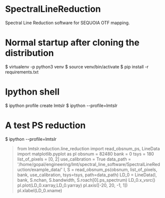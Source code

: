 # SpectralLineReduction
Spectral Line Reduction software for SEQUOIA OTF mapping.

# Normal startup after cloning the distribution
$ virtualenv -p python3 venv
$ source venv/bin/activate
$ pip install -r requirements.txt

# Ipython shell

$ ipython profile create lmtslr
$ ipython --profile=lmtslr

# A test PS reduction

$ ipython --profile=lmtslr

> from lmtslr.reduction.line_reduction import read_obsnum_ps, LineData
> import matplotlib.pyplot as pl
> obsnum = 82480
> bank = 0
> tsys = 180
> list_of_pixels = [0, 2]
> use_calibration = True
> data_path = '/home/gopal/engineering/lmt/spectral_line_software/SpectralLineReduction/example_data/'
> I, S = read_obsnum_ps(obsnum, list_of_pixels, bank, use_calibration, tsys=tsys, path=data_path)
> LD_0 = LineData(I, bank, S.nchan, S.bandwidth, S.roach[0].ps_spectrum)
> LD_0.x_vsrc()
> pl.plot(LD_0.xarray,LD_0.yarray)
> pl.axis([-20, 20, -1, 1])
> pl.xlabel(LD_0.xname)

